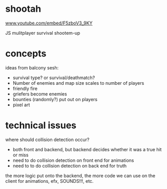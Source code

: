 shootah
=======

www.youtube.com/embed/F5zboV3_9KY

JS mulitplayer survival shootem-up


concepts
========

ideas from balcony sesh:
 - survival type? or survival/deathmatch?
 - Number of enemies and map size scales to number of players
 - friendly fire
 - griefers become enemies
 - bounties (randomly?) put out on players
 - pixel art

technical issues
================

where should collision detection occur?
 - both front and backend, but backend decides whether it was a true hit or miss
 - need to do collision detection on front end for animations
 - need to to do collision detection on back end for truth


the more logic put onto the backend, the more code we can use on the client for animations, efx, SOUNDS!!!, etc.

